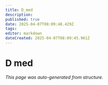 ```yaml
---
title: D_med
description: 
published: true
date: 2025-04-07T08:09:48.429Z
tags: 
editor: markdown
dateCreated: 2025-04-07T08:09:45.961Z
---
```


# D med

*This page was auto-generated from structure.*